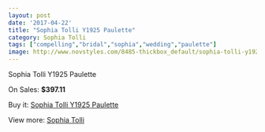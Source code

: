 ```yaml
---
layout: post
date: '2017-04-22'
title: "Sophia Tolli Y1925 Paulette"
category: Sophia Tolli
tags: ["compelling","bridal","sophia","wedding","paulette"]
image: http://www.novstyles.com/8485-thickbox_default/sophia-tolli-y1925-paulette.jpg
---
```

Sophia Tolli Y1925 Paulette

On Sales: **$397.11**
<a href="https://www.novstyles.com/en/sophia-tolli/5912-sophia-tolli-y1925-paulette.html"><amp-img layout="responsive" width="600" height="600" src="//www.novstyles.com/8485-thickbox_default/sophia-tolli-y1925-paulette.jpg" alt="Sophia Tolli Y1925 Paulette 0" /></a>
<a href="https://www.novstyles.com/en/sophia-tolli/5912-sophia-tolli-y1925-paulette.html"><amp-img layout="responsive" width="600" height="600" src="//www.novstyles.com/8486-thickbox_default/sophia-tolli-y1925-paulette.jpg" alt="Sophia Tolli Y1925 Paulette 1" /></a>

Buy it: [Sophia Tolli Y1925 Paulette](https://www.novstyles.com/en/sophia-tolli/5912-sophia-tolli-y1925-paulette.html "Sophia Tolli Y1925 Paulette")

View more: [Sophia Tolli](https://www.novstyles.com/en/39-sophia-tolli "Sophia Tolli")